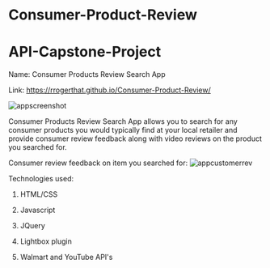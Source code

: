 # Consumer-Product-Review

# API-Capstone-Project

Name: Consumer Products Review Search App

Link: https://rrogerthat.github.io/Consumer-Product-Review/

![appscreenshot](https://user-images.githubusercontent.com/33015217/39415288-449a1a3a-4bf6-11e8-879e-a36752c760e8.PNG)

Consumer Products Review Search App allows you to search for any consumer products you would typically find at your local retailer and
provide consumer review feedback along with video reviews on the product you searched for.

Consumer review feedback on item you searched for:
![appcustomerrev](https://user-images.githubusercontent.com/33015217/46591006-9f23c380-ca6c-11e8-8e16-89bfabab9dee.PNG)

Technologies used:

1. HTML/CSS

2. Javascript

3. JQuery

4. Lightbox plugin

5. Walmart and YouTube API's
